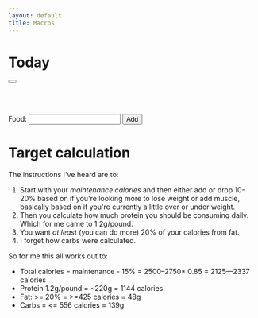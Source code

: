 ```yaml
---
layout: default
title: Macros
---
```


# Today
<button id="download"><a href="#" id="download-link"><i class="fas fa-file-download"></i></a></button>

<div class="w3-row-padding">
<div class="w3-half w3-container">

<table id="today-content"></table></br>

<label for="add-food">Food:</label>
<input type="text" id="add-food" name="food" autocomplete="off" style="position: relative;">
<button type="submit" onClick="add_food();return false">Add</button>

<ul id="foods"></ul>
</div>
<div class="w3-half w3-container" id="view" style="position:relative;left:-30px;"></div>
</div>

# Target calculation
The instructions I've heard are to:
1. Start with your *maintenance calories* and then either add or drop
   10-20% based on if you're looking more to lose weight or add
   muscle, basically based on if you're currently a little over or
   under weight.
2. Then you calculate how much protein you should be consuming daily.
   Which for me came to 1.2g/pound.
3. You want *at least* (you can do more) 20% of your calories from fat.
4. I forget how carbs were calculated.

So for me this all works out to:
- Total calories = maintenance - 15% = 2500–2750* 0.85 = 2125—2337 calories
- Protein 1.2g/pound = ~220g = 1144 calories
- Fat: >= 20% = >=425 calories = 48g
- Carbs = <= 556 calories = 139g
